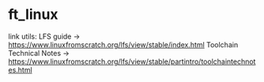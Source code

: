 # ft_linux

link utils:
LFS guide -> https://www.linuxfromscratch.org/lfs/view/stable/index.html
Toolchain Technical Notes -> https://www.linuxfromscratch.org/lfs/view/stable/partintro/toolchaintechnotes.html
